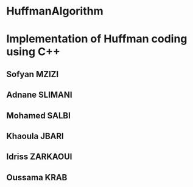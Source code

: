 # HuffmanAlgorithm
# Implementation of Huffman coding using C++



## Sofyan MZIZI
## Adnane SLIMANI
## Mohamed SALBI
## Khaoula JBARI
## Idriss ZARKAOUI
## Oussama KRAB
